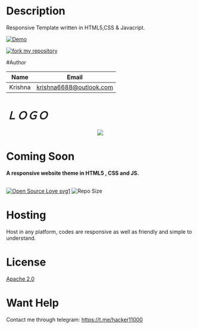 # Description

Responsive Template written in HTML5,CSS & Javacript.


[![Demo](https://img.shields.io/badge/Live-Demo-blue?style=flat-square)](https://krishna6688.github.io/Coming-Soon/)

[![fork my repository](https://img.shields.io/badge/Fork-Now-green?style=flat-square)](https://github.com/user/repository/fork)


#Author

|Name|Email|    
|----|-----|   
|Krishna|krishna6688@outlook.com|

# _**ＬＯＧＯ**_

<p align="center">
  <img src="https://telegra.ph//file/966f040d56aed164e20f6.jpg">
</p>

<h1>Coming Soon</h1>
<b>A responsive website theme in HTML5 , CSS and JS.</b>
<br>
<br>

[![Open Source Love svg1](https://badges.frapsoft.com/os/v1/open-source.png?v=103)]( https://github.com/Krishna6688/exmatrix)
![Repo Size](https://img.shields.io/github/repo-size/Krishna6688/exmatrix?style=flat-square)
<br>





# Hosting

Host in any platform, codes are responsive as well as friendly and simple to understand.



# License

[Apache 2.0](https://www.apache.org/licenses/LICENSE-2.0.html)



# Want Help
Contact me through telegram:
https://t.me/hacker11000
